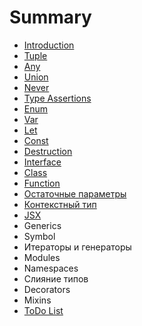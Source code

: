 # Summary

* [Introduction](README.md)
* [Tuple](tuple.md)
* [Any](any.md)
* [Union](/tip-obedinenie.md)
* [Never ](never.md)
* [Type Assertions](type-assertions.md)
* [Enum](enum.md)
* [Var](var.md)
* [Let](let.md)
* [Const](const.md)
* [Destruction](destruction.md)
* [Interface](interface.md)
* [Class](class.md)
* [Function](function.md)
* [Остаточные параметры](ostatochnie-parametri.md)
* [Контекстный тип](kontekstnii-tip.md)
* [JSX](https://facebook.github.io/jsx/)
* Generics
* Symbol
* Итераторы и генераторы
* Modules
* Namespaces
* Слияние типов
* Decorators
* Mixins
* [ToDo List](todo-list.md)



